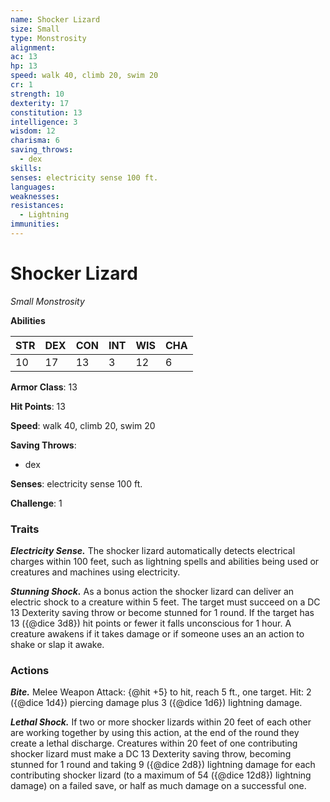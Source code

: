 ```yaml
---
name: Shocker Lizard
size: Small
type: Monstrosity
alignment: 
ac: 13
hp: 13
speed: walk 40, climb 20, swim 20
cr: 1
strength: 10
dexterity: 17
constitution: 13
intelligence: 3
wisdom: 12
charisma: 6
saving_throws:
  - dex
skills:
senses: electricity sense 100 ft.
languages:
weaknesses:
resistances:
  - Lightning
immunities:
---
```


# Shocker Lizard

*Small Monstrosity*

**Abilities**

| STR | DEX | CON | INT | WIS | CHA |
| --- | --- | --- | --- | --- | --- |
| 10 | 17 | 13 | 3 | 12 | 6 |

**Armor Class**: 13

**Hit Points**: 13

**Speed**: walk 40, climb 20, swim 20

**Saving Throws**:
  - dex

**Senses**: electricity sense 100 ft.

**Challenge**: 1

### Traits
***Electricity Sense.*** The shocker lizard automatically detects electrical charges within 100 feet, such as lightning spells and abilities being used or creatures and machines using electricity.

***Stunning Shock.*** As a bonus action the shocker lizard can deliver an electric shock to a creature within 5 feet. The target must succeed on a DC 13 Dexterity saving throw or become stunned for 1 round. If the target has 13 ({@dice 3d8}) hit points or fewer it falls unconscious for 1 hour. A creature awakens if it takes damage or if someone uses an an action to shake or slap it awake.

### Actions
***Bite.*** Melee Weapon Attack: {@hit +5} to hit, reach 5 ft., one target. Hit: 2 ({@dice 1d4}) piercing damage plus 3 ({@dice 1d6}) lightning damage.

***Lethal Shock.*** If two or more shocker lizards within 20 feet of each other are working together by using this action, at the end of the round they create a lethal discharge. Creatures within 20 feet of one contributing shocker lizard must make a DC 13 Dexterity saving throw, becoming stunned for 1 round and taking 9 ({@dice 2d8}) lightning damage for each contributing shocker lizard (to a maximum of 54 ({@dice 12d8}) lightning damage) on a failed save, or half as much damage on a successful one.

